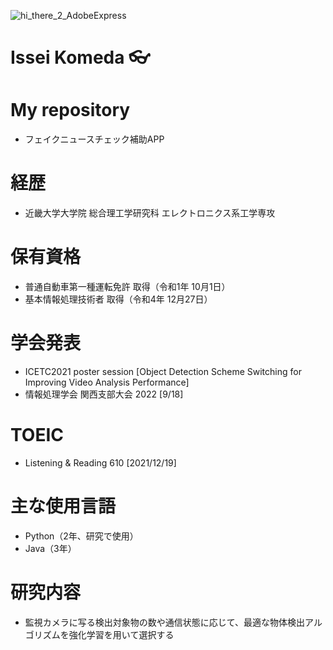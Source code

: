 ![hi_there_2_AdobeExpress](https://user-images.githubusercontent.com/121378168/209464323-409e12d7-e91c-4583-968c-e73571d738ec.gif)


# Issei Komeda 👓
# My repository
- フェイクニュースチェック補助APP
# 経歴
- 近畿大学大学院 総合理工学研究科 エレクトロニクス系工学専攻
# 保有資格
- 普通自動車第一種運転免許 取得（令和1年 10月1日）
- 基本情報処理技術者 取得（令和4年 12月27日）
# 学会発表
- ICETC2021 poster session [Object Detection Scheme Switching for Improving Video Analysis Performance]
- 情報処理学会 関西支部大会 2022 [9/18]
# TOEIC
- Listening & Reading 610 [2021/12/19]
# 主な使用言語
- Python（2年、研究で使用）
- Java（3年）
# 研究内容
- 監視カメラに写る検出対象物の数や通信状態に応じて、最適な物体検出アルゴリズムを強化学習を用いて選択する
<!--
**sh1sh1gam1/sh1sh1gam1** is a ✨ _special_ ✨ repository because its `README.md` (this file) appears on your GitHub profile.

Here are some ideas to get you started:

- 🔭 I’m currently working on ...
- 🌱 I’m currently learning ...
- 👯 I’m looking to collaborate on ...
- 🤔 I’m looking for help with ...
- 💬 Ask me about ...
- 📫 How to reach me: ...
- 😄 Pronouns: ...
- ⚡ Fun fact: ...
-->
